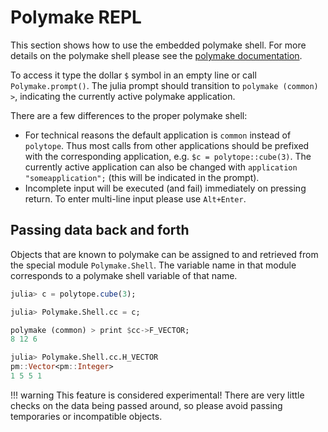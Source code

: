 # Polymake REPL

This section shows how to use the embedded polymake shell. For more details on the polymake shell please see the [polymake documentation](https://polymake.org/doku.php/user_guide/shell).

To access it type the dollar `$` symbol in an empty line or call `Polymake.prompt()`. The julia prompt should transition to `polymake (common) >`, indicating the currently active polymake application.

There are a few differences to the proper polymake shell:
- For technical reasons the default application is `common` instead of `polytope`. Thus most calls from other applications should be prefixed with the corresponding application, e.g. `$c = polytope::cube(3)`. The currently active application can also be changed with `application "someapplication";` (this will be indicated in the prompt).
- Incomplete input will be executed (and fail) immediately on pressing return. To enter multi-line input please use `Alt+Enter`.

## Passing data back and forth

Objects that are known to polymake can be assigned to and retrieved from the special module `Polymake.Shell`. The variable name in that module corresponds to a polymake shell variable of that name.

```julia
julia> c = polytope.cube(3);

julia> Polymake.Shell.cc = c;

polymake (common) > print $cc->F_VECTOR;
8 12 6

julia> Polymake.Shell.cc.H_VECTOR
pm::Vector<pm::Integer>
1 5 5 1
```

!!! warning
    This feature is considered experimental!
    There are very little checks on the data being passed around, so please avoid passing temporaries or incompatible objects.
